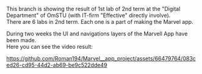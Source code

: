 This branch is showing the result of 1st lab of 2nd term at the "Digital Department" of OmSTU (with IT-firm "Effective" directly involve). <br/>
There are 6 labs in 2nd term. Each one is a part of making the Marvel app. <br/>

During two weeks the UI and navigations layers of the Marvell App have been made. <br/>
Here you can see the video result: <br/>



https://github.com/Roman194/Marvel__app_project/assets/66479764/083ced26-cd95-44d2-ab69-be9c522dde49

